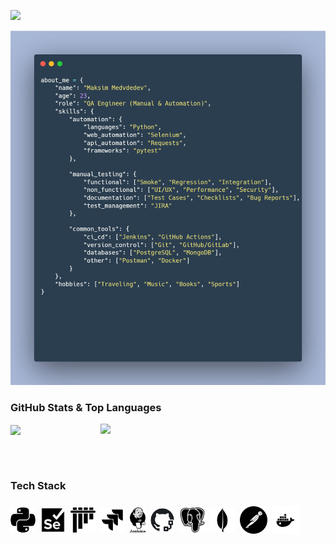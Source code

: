 [![](https://capsule-render.vercel.app/api?type=waving&color=0:6e88b8,30:96aacd,50:b9c7df,70:96aacd,100:6e88b8&height=170&section=header&text=Hi,%20lovely%20to%20see%20you%20👋🏼&fontSize=32&fontColor=22272e&fontAlignY=30)]()

<p align="center"><img src="./img/about_me.webp" width="850" /></p>

<h3>GitHub Stats & Top Languages</h3>
<a href="https://github.com/devdeM1">
<img align="center" src="https://github-readme-stats.vercel.app/api?username=devdeM1&hide_title=true&hide_border=true&show_icons=true&include_all_commits=true&count_private=true&theme=react&text_color=C2CBD3&title_color=ABCEE2&icon_color=ABCEE2" width="400"/>
</a>
<a href="https://github.com/devdeM1">
<img align="right" src="https://github-readme-stats.vercel.app/api/top-langs/?username=devdeM1&hide_title=true&hide_border=true&theme=react&text_color=C2CBD3&&title_color=ABCEE2&layout=compact&langs_count=8" width="360"/>
</a>

<br><br>

<h3>Tech Stack</h3>

### <img height="40" src="img/python.jpg" align="center" title="Python">&nbsp;&nbsp;<img height="40" src="img/selenium.jpg" align="center" title="Selenium">&nbsp;&nbsp;<img height="40" src="img/pytest.jpg" align="center" title="Pytest">&nbsp;&nbsp;<img height="40" src="img/jira.jpg" align="center" title="JIRA">&nbsp;&nbsp;<img height="40" src="img/jenkins.jpg" align="center" title="Jenkins">&nbsp;&nbsp;<img height="40" src="img/git_actions.jpg" align="center" title="GitHub Actions">&nbsp;&nbsp;<img height="40" src="img/postgresql.jpg" align="center" title="PostgreSQL">&nbsp;&nbsp;<img height="40" src="img/mongodb.jpg" align="center" title="MongoDB">&nbsp;&nbsp;<img height="44" src="img/postman.jpg" align="center" title="Postman">&nbsp;&nbsp;<img height="44" src="img/docker.jpg" align="center" title="Docker">&nbsp;&nbsp;
